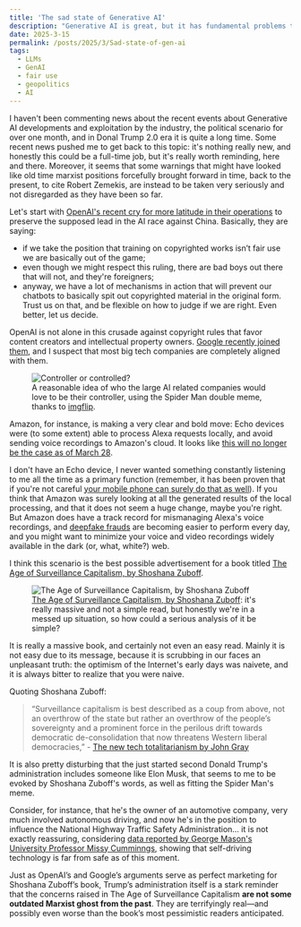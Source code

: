 ```yaml
---
title: 'The sad state of Generative AI'
description: "Generative AI is great, but it has fundamental problems that are almost as old as the Internet. The current USA administration might be the worst possible one to manage this problem."
date: 2025-3-15
permalink: /posts/2025/3/Sad-state-of-gen-ai
tags:
  - LLMs
  - GenAI
  - fair use
  - geopolitics
  - AI
---
```


I haven't been commenting news about the recent events about Generative AI developments and exploitation by the industry, the political scenario for over one month, and in Donal Trump 2.0 era it is quite a long time. Some recent news pushed me to get back to this topic: it's nothing really new, and honestly this could be a full-time job, but it's really worth reminding, here and there. Moreover, it seems that some warnings that might have looked like old time marxist positions forcefully brought forward in time, back to the present, to cite Robert Zemekis, are instead to be taken very seriously and not disregarded as they have been so far.

Let's start with [OpenAI's recent cry for more latitude in their operations](https://arstechnica.com/tech-policy/2025/03/openai-urges-trump-either-settle-ai-copyright-debate-or-lose-ai-race-to-china/) to preserve the supposed lead in the AI race against China. Basically, they are saying:

- if we take the position that training on copyrighted works isn’t fair use we are basically out of the game;
- even though we might respect this ruling, there are bad boys out there that will not, and they're foreigners;
- anyway, we have a lot of mechanisms in action that will prevent our chatbots to basically spit out copyrighted material in the original form. Trust us on that, and be flexible on how to judge if we are right. Even better, let us decide.

OpenAI is not alone in this crusade against copyright rules that favor content creators and intellectual property owners. [Google recently joined them](https://arstechnica.com/google/2025/03/google-agrees-with-openai-that-copyright-has-no-place-in-ai-development/), and I suspect that most big tech companies are completely aligned with them.

<figure>
  <img src="https://i.imgflip.com/9ngnr0.jpg" alt="Controller or controlled?"/>
  <figcaption>A reasonable idea of who the large AI related companies would love to be their controller, using the Spider Man double meme, thanks to <a href="https://imgflip.com" target="blank">imgflip</a>.
  </figcaption>
</figure>

Amazon, for instance, is making a very clear and bold move: Echo devices were (to some extent) able to process Alexa requests locally, and avoid sending voice recordings to Amazon's cloud. It looks like [this will no longer be the case as of March 28](https://arstechnica.com/gadgets/2025/03/everything-you-say-to-your-echo-will-be-sent-to-amazon-starting-on-march-28/).

I don't have an Echo device, I never wanted something constantly listening to me all the time as a primary function (remember, it has been proven that if you're not careful [your mobile phone can surely do that as well](https://proprivacy.com/privacy-news/la-liga-fined-over-smartphone-spy-app)). If you think that Amazon was surely looking at all the generated results of the local processing, and that it does not seem a huge change, maybe you're right. But Amazon does have a track record for mismanaging Alexa's voice recordings, and [deepfake frauds](https://incode.com/blog/top-5-cases-of-ai-deepfake-fraud-from-2024-exposed/) are becoming easier to perform every day, and you might want to minimize your voice and video recordings widely available in the dark (or, what, white?) web.

I think this scenario is the best possible advertisement for a book titled <a href="https://shoshanazuboff.com/book/about/" target="blank">The Age of Surveillance Capitalism, by Shoshana Zuboff</a>.

<figure>
  <img src="https://shoshanazuboff.com/book/wp-content/uploads/2020/01/bookbig-crop5-1.png" alt="The Age of Surveillance Capitalism, by Shoshana Zuboff"/>
  <figcaption><a href="https://shoshanazuboff.com/book/about/" target="blank">The Age of Surveillance Capitalism, by Shoshana Zuboff</a>: it's really massive and not a simple read, but honestly we're in a messed up situation, so how could a serious analysis of it be simple?</figcaption>
</figure>

It is really a massive book, and certainly not even an easy read. Mainly it is not easy due to its message, because it is scrubbing in our faces an unpleasant truth: the optimism of the Internet's early days was naivete, and it is always bitter to realize that you were naive.

Quoting Shoshana Zuboff:

> “Surveillance capitalism is best described as a coup from above, not an overthrow of the state but rather an overthrow of the people’s sovereignty and a prominent force in the perilous drift towards democratic de-consolidation that now threatens Western liberal democracies,” - [The new tech totalitarianism by John Gray](https://www.newstatesman.com/culture/2019/02/the-new-tech-totalitarianism)

It is also pretty disturbing that the just started second Donald Trump's administration includes someone like Elon Musk, that seems to me to be evoked by Shoshana Zuboff's words, as well as fitting the Spider Man's meme.

Consider, for instance, that he's the owner of an automotive company, very much involved autonomous driving, and now he's in the position to influence the National Highway Traffic Safety Administration... it is not exactly reassuring, considering [data reported by George Mason's University Professor Missy Cumminngs](https://landline.media/self-driving-vehicles-not-ready-for-prime-time-study-suggests/), showing that self-driving technology is far from safe as of this moment.

Just as OpenAI’s and Google’s arguments serve as perfect marketing for Shoshana Zuboff’s book, Trump’s administration itself is a stark reminder that the concerns raised in The Age of Surveillance Capitalism **are not some outdated Marxist ghost from the past**. They are terrifyingly real—and possibly even worse than the book’s most pessimistic readers anticipated.
